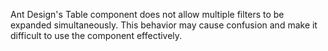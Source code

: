 Ant Design's Table component does not allow multiple filters to be expanded simultaneously. This behavior may cause confusion and make it difficult to use the component effectively.
